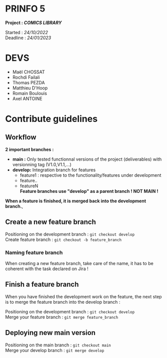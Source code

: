 # PRINFO 5 

**Project : *COMICS LIBRARY***

Started : *24/10/2022*  
Deadline : *24/01/2023*

# DEVS 

- Maël CHOSSAT
- Rochdi Failali
- Thomas PEZDA
- Matthieu D'Hoop
- Romain Boulouis
- Axel ANTOINE

# Contribute guidelines

## Workflow

**2 important branches :**

- **main :** Only tested functionnal versions of the project (deliverables) with versionning tag (V1.0,V1.1,...)
- **develop:** Integration branch for features
    - feature1 : respective to the functionality/features under development
    - feature..
    - featureN  
**Feature branches use "develop" as a parent branch ! NOT MAIN !**

**When a feature is finished, it is merged back into the development branch.**, 

## Create a new feature branch
Positioning on the development branch : 
`git checkout develop`  
Create feature branch :
`git checkout -b feature_branch`

### Naming feature branch
When creating a new feature branch, take care of the name, it has to be coherent with the task declared on Jira ! 


## Finish a feature branch
When you have finished the development work on the feature, the next step is to merge the feature branch into the develop branch :  

Positioning on the development branch : 
`git checkout develop`  
Merge your feature branch : 
`git merge feature_branch`


## Deploying new main version 
Positioning on the main branch : 
`git checkout main`  
Merge your develop branch : 
`git merge develop`










